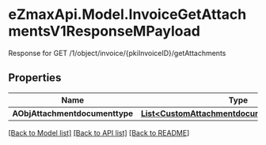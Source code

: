 # eZmaxApi.Model.InvoiceGetAttachmentsV1ResponseMPayload
Response for GET /1/object/invoice/{pkiInvoiceID}/getAttachments

## Properties

Name | Type | Description | Notes
------------ | ------------- | ------------- | -------------
**AObjAttachmentdocumenttype** | [**List&lt;CustomAttachmentdocumenttypeResponse&gt;**](CustomAttachmentdocumenttypeResponse.md) |  | 

[[Back to Model list]](../README.md#documentation-for-models) [[Back to API list]](../README.md#documentation-for-api-endpoints) [[Back to README]](../README.md)

